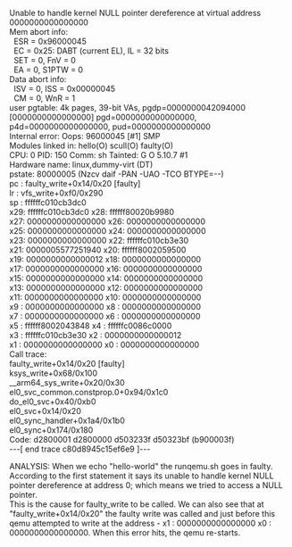 Unable to handle kernel NULL pointer dereference at virtual address 0000000000000000<br/>
Mem abort info:<br/>
 &nbsp; ESR = 0x96000045<br/>
&nbsp;  EC = 0x25: DABT (current EL), IL = 32 bits<br/>
 &nbsp; SET = 0, FnV = 0<br/>
 &nbsp; EA = 0, S1PTW = 0<br/>
Data abort info:<br/>
 &nbsp; ISV = 0, ISS = 0x00000045<br/>
 &nbsp; CM = 0, WnR = 1<br/>
user pgtable: 4k pages, 39-bit VAs, pgdp=0000000042094000<br/>
[0000000000000000] pgd=0000000000000000, p4d=0000000000000000, pud=0000000000000000<br/>
Internal error: Oops: 96000045 [#1] SMP<br/>
Modules linked in: hello(O) scull(O) faulty(O)<br/>
CPU: 0 PID: 150 Comm: sh Tainted: G           O      5.10.7 #1<br/>
Hardware name: linux,dummy-virt (DT)<br/>
pstate: 80000005 (Nzcv daif -PAN -UAO -TCO BTYPE=--)<br/>
pc : faulty_write+0x14/0x20 [faulty]<br/>
lr : vfs_write+0xf0/0x290<br/>
sp : ffffffc010cb3dc0<br/>
x29: ffffffc010cb3dc0 x28: ffffff80020b9980 <br/>
x27: 0000000000000000 x26: 0000000000000000 <br/>
x25: 0000000000000000 x24: 0000000000000000 <br/>
x23: 0000000000000000 x22: ffffffc010cb3e30 <br/>
x21: 0000005577251940 x20: ffffff8002059500 <br/>
x19: 0000000000000012 x18: 0000000000000000 <br/>
x17: 0000000000000000 x16: 0000000000000000 <br/>
x15: 0000000000000000 x14: 0000000000000000 <br/>
x13: 0000000000000000 x12: 0000000000000000 <br/>
x11: 0000000000000000 x10: 0000000000000000 <br/>
x9 : 0000000000000000 x8 : 0000000000000000 <br/>
x7 : 0000000000000000 x6 : 0000000000000000 <br/>
x5 : ffffff8002043848 x4 : ffffffc0086c0000 <br/>
x3 : ffffffc010cb3e30 x2 : 0000000000000012 <br/>
x1 : 0000000000000000 x0 : 0000000000000000 <br/>
Call trace:<br/>
 faulty_write+0x14/0x20 [faulty]<br/>
 ksys_write+0x68/0x100<br/>
 __arm64_sys_write+0x20/0x30<br/>
 el0_svc_common.constprop.0+0x94/0x1c0<br/>
 do_el0_svc+0x40/0xb0<br/>
 el0_svc+0x14/0x20<br/>
 el0_sync_handler+0x1a4/0x1b0<br/>
 el0_sync+0x174/0x180<br/>
Code: d2800001 d2800000 d503233f d50323bf (b900003f) <br/>
---[ end trace c80d8945c15ef6e9 ]---<br/>


ANALYSIS: 
When we echo "hello-world" the runqemu.sh goes in faulty. According to the first statement it says its unable to handle kernel NULL pointer dereference at address 0; which means we tried to access a NULL pointer. \
This is the cause for faulty_write to be called. We can also see that at "faulty_write+0x14/0x20" the faulty write was called and just before this qemu attempted to write at the address - x1 : 0000000000000000 x0 : 0000000000000000. When this error hits, the qemu re-starts.
